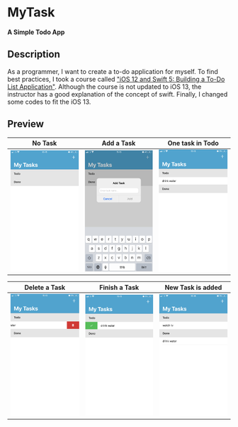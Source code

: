 # MyTask
**A Simple Todo App**

## Description
As a programmer, I want to create a to-do application for myself. To find best practices, I took a course called ["iOS 12 and Swift 5: Building a To-Do List Application"](https://www.udemy.com/share/101CqCB0oYeVhWQ3w=/). Although the course is not updated to iOS 13, the instructor has a good explanation of the concept of swift. Finally, I changed some codes to fit the iOS 13.

## Preview
| No Task                        		    | Add a Task                 		       	| One task in Todo	         			      | 
| ------------------------------------- | ------------------------------------- | ------------------------------------- |
| ![](Documentation/Images/image1.PNG)  | ![](Documentation/Images/image2.PNG)  | ![](Documentation/Images/image3.PNG)  |

| Delete a Task				  	            	| Finish a Task				          		    | New Task is added                     |
| ------------------------------------- | ------------------------------------- | ------------------------------------- |
| ![](Documentation/Images/image4.PNG)  | ![](Documentation/Images/image5.PNG)  | ![](Documentation/Images/image6.PNG)  |
